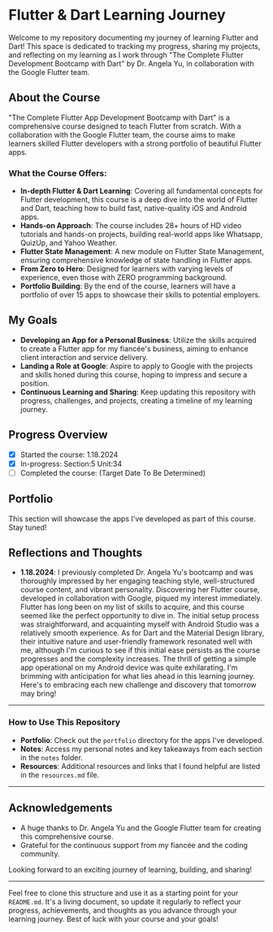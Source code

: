 # Flutter & Dart Learning Journey

Welcome to my repository documenting my journey of learning Flutter and Dart! This space is dedicated to tracking my progress, sharing my projects, and reflecting on my learning as I work through "The Complete Flutter Development Bootcamp with Dart" by Dr. Angela Yu, in collaboration with the Google Flutter team.

## About the Course

"The Complete Flutter App Development Bootcamp with Dart" is a comprehensive course designed to teach Flutter from scratch. With a collaboration with the Google Flutter team, the course aims to make learners skilled Flutter developers with a strong portfolio of beautiful Flutter apps.

### What the Course Offers:
- **In-depth Flutter & Dart Learning**: Covering all fundamental concepts for Flutter development, this course is a deep dive into the world of Flutter and Dart, teaching how to build fast, native-quality iOS and Android apps.
- **Hands-on Approach**: The course includes 28+ hours of HD video tutorials and hands-on projects, building real-world apps like Whatsapp, QuizUp, and Yahoo Weather.
- **Flutter State Management**: A new module on Flutter State Management, ensuring comprehensive knowledge of state handling in Flutter apps.
- **From Zero to Hero**: Designed for learners with varying levels of experience, even those with ZERO programming background.
- **Portfolio Building**: By the end of the course, learners will have a portfolio of over 15 apps to showcase their skills to potential employers.

## My Goals

- **Developing an App for a Personal Business**: Utilize the skills acquired to create a Flutter app for my fiancée's business, aiming to enhance client interaction and service delivery.
- **Landing a Role at Google**: Aspire to apply to Google with the projects and skills honed during this course, hoping to impress and secure a position.
- **Continuous Learning and Sharing**: Keep updating this repository with progress, challenges, and projects, creating a timeline of my learning journey.

## Progress Overview

- [x] Started the course: 1.18.2024
- [x] In-progress: Section:5 Unit:34
- [ ] Completed the course: (Target Date To Be Determined)

## Portfolio

This section will showcase the apps I've developed as part of this course. Stay tuned!

## Reflections and Thoughts

- **1.18.2024**: I previously completed Dr. Angela Yu's bootcamp and was thoroughly impressed by her engaging teaching style, well-structured course content, and vibrant personality. Discovering her Flutter course, developed in collaboration with Google, piqued my interest immediately. Flutter has long been on my list of skills to acquire, and this course seemed like the perfect opportunity to dive in. The initial setup process was straightforward, and acquainting myself with Android Studio was a relatively smooth experience. As for Dart and the Material Design library, their intuitive nature and user-friendly framework resonated well with me, although I'm curious to see if this initial ease persists as the course progresses and the complexity increases. The thrill of getting a simple app operational on my Android device was quite exhilarating. I'm brimming with anticipation for what lies ahead in this learning journey. Here's to embracing each new challenge and discovery that tomorrow may bring!

---

### How to Use This Repository

- **Portfolio**: Check out the `portfolio` directory for the apps I've developed.
- **Notes**: Access my personal notes and key takeaways from each section in the `notes` folder.
- **Resources**: Additional resources and links that I found helpful are listed in the `resources.md` file.

---

## Acknowledgements

- A huge thanks to Dr. Angela Yu and the Google Flutter team for creating this comprehensive course.
- Grateful for the continuous support from my fiancée and the coding community.

Looking forward to an exciting journey of learning, building, and sharing!

---

Feel free to clone this structure and use it as a starting point for your `README.md`. It's a living document, so update it regularly to reflect your progress, achievements, and thoughts as you advance through your learning journey. Best of luck with your course and your goals!
